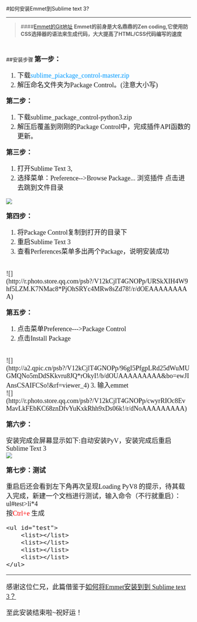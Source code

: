 #如何安装Emmet到Sublime text 3?
***

>####[Emmet的Git地址](https://github.com/sergeche/emmet-sublime#readme)
>**Emmet的前身是大名鼎鼎的Zen coding,它使用防CSS选择器的语法来生成代码，大大提高了HTML/CSS代码编写的速度**
<br/>

##<font face="宋体">安装步骤
<font size="4">
**第一步：**
	

1. 下载<font color="#0099ff">sublime_piackage_control-master.zip</font> 
2. 解压命名文件夹为Package Control。(注意大小写)

**第二步：**


1. 下载sublime_package_control-python3.zip
2. 解压后覆盖到刚刚的Package Control中，完成插件API函数的更新。 

**第三步：**


1. 打开Sublime Text 3,
2. 选择菜单：Preference-->Browse Package... 浏览插件 点击进去跳到文件目录

![](http://a1.qpic.cn/psb?/V12kCjlT4GNOPp/agFqOtOQhZQLX0sJRj6yvNrVNIF0vRpSiMhCR2Z1CiU!/b/dOQAAAAAAAAA&bo=5gJ4AQAAAAADB78!&rf=viewer_4)
<br/>

**第四步：**


1. 将Package Control复制到打开的目录下
2. 重启Sublime Text 3
3. 查看Perferences菜单多出两个Package，说明安装成功
<br/>
![](http://r.photo.store.qq.com/psb?/V12kCjlT4GNOPp/URSkXIH4W9hf5LZM.K7NMac8*PjOhSRYc4MRw8sZd78!/r/dOEAAAAAAAAA)

**第五步：**

1. 点击菜单Preference--->Package Control 
2. 点击Install Package
<br/>
![](http://a2.qpic.cn/psb?/V12kCjlT4GNOPp/96gI5PfgpLRd25dWuMUGMQNo5mDdSKkvru8JQ*rOkyI!/b/dOUAAAAAAAAA&bo=ewJIAnsCSAIFCSo!&rf=viewer_4)
3. 输入emmet
<br/>
![](http://r.photo.store.qq.com/psb?/V12kCjlT4GNOPp/cwyrRIOc8EvMavLkFEbKC68znDfvYuKxkRhh9xDs06k!/r/dNoAAAAAAAAA)

**第六步：**

安装完成会屏幕显示如下:自动安装PyV，安装完成后重启Sublime Text 3
<br/>
![](http://r.photo.store.qq.com/psb?/V12kCjlT4GNOPp/TF9BoW3z3amw*hqgz3N3hjE0DmGEuOJPdZIkITV4Mdg!/r/dAsBAAAAAAAA)

**第七步：测试**

重启后还会看到左下角再次呈现Loading PyV8 的提示，待其载入完成，新建一个文档进行测试，输入命令（不行就重启）：
<br/>
ul#test>li*4
<br/>
按<font color="red">Ctrl+e</font> 生成
<br/>

	<ul id="test">
		<list></list>
		<list></list>
		<list></list>
		<list></list>
	</ul>

---
感谢这位仁兄，此篇借鉴于[如何将Emmet安装到到 Sublime text 3？](http://www.cnblogs.com/tinyphp/p/3217457.html)

至此安装结束啦~祝好运！
</font>
